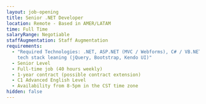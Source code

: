 ```yaml
---
layout: job-opening
title: Senior .NET Developer
location: Remote - Based in AMER/LATAM
time: Full Time
salaryRange: Negotiable
staffAugmentation: Staff Augmentation
requirements:
  - "Required Technologies: .NET, ASP.NET (MVC / Webforms), C# / VB.NET, front
    tech stack leaning (jQuery, Bootstrap, Kendo UI)"
  - Senior Level
  - Full-time job (40 hours weekly)
  - 1-year contract (possible contract extension)
  - C1 Advanced English Level
  - Availability from 8-5pm in the CST time zone
hidden: false
---
```

